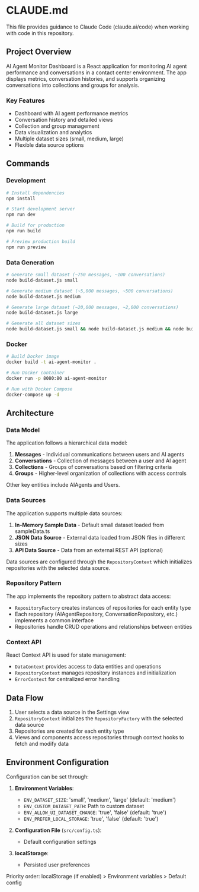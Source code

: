 # CLAUDE.md

This file provides guidance to Claude Code (claude.ai/code) when working with code in this repository.

## Project Overview

AI Agent Monitor Dashboard is a React application for monitoring AI agent performance and conversations in a contact center environment. The app displays metrics, conversation histories, and supports organizing conversations into collections and groups for analysis.

### Key Features

- Dashboard with AI agent performance metrics
- Conversation history and detailed views
- Collection and group management
- Data visualization and analytics
- Multiple dataset sizes (small, medium, large)
- Flexible data source options

## Commands

### Development

```bash
# Install dependencies
npm install

# Start development server
npm run dev

# Build for production
npm run build

# Preview production build
npm run preview
```

### Data Generation

```bash
# Generate small dataset (~750 messages, ~100 conversations)
node build-dataset.js small

# Generate medium dataset (~5,000 messages, ~500 conversations)
node build-dataset.js medium

# Generate large dataset (~20,000 messages, ~2,000 conversations)
node build-dataset.js large

# Generate all dataset sizes
node build-dataset.js small && node build-dataset.js medium && node build-dataset.js large
```

### Docker

```bash
# Build Docker image
docker build -t ai-agent-monitor .

# Run Docker container
docker run -p 8080:80 ai-agent-monitor

# Run with Docker Compose
docker-compose up -d
```

## Architecture

### Data Model

The application follows a hierarchical data model:

1. **Messages** - Individual communications between users and AI agents
2. **Conversations** - Collection of messages between a user and AI agent
3. **Collections** - Groups of conversations based on filtering criteria
4. **Groups** - Higher-level organization of collections with access controls

Other key entities include AIAgents and Users.

### Data Sources

The application supports multiple data sources:

1. **In-Memory Sample Data** - Default small dataset loaded from sampleData.ts
2. **JSON Data Source** - External data loaded from JSON files in different sizes
3. **API Data Source** - Data from an external REST API (optional)

Data sources are configured through the `RepositoryContext` which initializes repositories with the selected data source.

### Repository Pattern

The app implements the repository pattern to abstract data access:

- `RepositoryFactory` creates instances of repositories for each entity type
- Each repository (AIAgentRepository, ConversationRepository, etc.) implements a common interface
- Repositories handle CRUD operations and relationships between entities

### Context API

React Context API is used for state management:

- `DataContext` provides access to data entities and operations
- `RepositoryContext` manages repository instances and initialization
- `ErrorContext` for centralized error handling

## Data Flow

1. User selects a data source in the Settings view
2. `RepositoryContext` initializes the `RepositoryFactory` with the selected data source
3. Repositories are created for each entity type
4. Views and components access repositories through context hooks to fetch and modify data

## Environment Configuration

Configuration can be set through:

1. **Environment Variables**:
   - `ENV_DATASET_SIZE`: 'small', 'medium', 'large' (default: 'medium')
   - `ENV_CUSTOM_DATASET_PATH`: Path to custom dataset
   - `ENV_ALLOW_UI_DATASET_CHANGE`: 'true', 'false' (default: 'true')
   - `ENV_PREFER_LOCAL_STORAGE`: 'true', 'false' (default: 'true')

2. **Configuration File** (`src/config.ts`):
   - Default configuration settings

3. **localStorage**:
   - Persisted user preferences

Priority order: localStorage (if enabled) > Environment variables > Default config